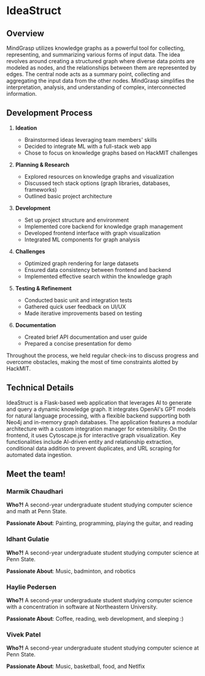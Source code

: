 # IdeaStruct

## Overview

MindGrasp utilizes knowledge graphs as a powerful tool for collecting, representing, and summarizing various forms of input data. The idea revolves around creating a structured graph where diverse data points are modeled as nodes, and the relationships between them are represented by edges. The central node acts as a summary point, collecting and aggregating the input data from the other nodes. MindGrasp simplifies the interpretation, analysis, and understanding of complex, interconnected information.

## Development Process

1. **Ideation**
   - Brainstormed ideas leveraging team members' skills
   - Decided to integrate ML with a full-stack web app
   - Chose to focus on knowledge graphs based on HackMIT challenges

2. **Planning & Research**
   - Explored resources on knowledge graphs and visualization
   - Discussed tech stack options (graph libraries, databases, frameworks)
   - Outlined basic project architecture

3. **Development**
   - Set up project structure and environment
   - Implemented core backend for knowledge graph management
   - Developed frontend interface with graph visualization
   - Integrated ML components for graph analysis

4. **Challenges**
   - Optimized graph rendering for large datasets
   - Ensured data consistency between frontend and backend
   - Implemented effective search within the knowledge graph

5. **Testing & Refinement**
   - Conducted basic unit and integration tests
   - Gathered quick user feedback on UI/UX
   - Made iterative improvements based on testing

6. **Documentation**
   - Created brief API documentation and user guide
   - Prepared a concise presentation for demo

Throughout the process, we held regular check-ins to discuss progress and overcome obstacles, making the most of time constraints alotted by HackMIT.

## Technical Details
IdeaStruct is a Flask-based web application that leverages AI to generate and query a dynamic knowledge graph. It integrates OpenAI's GPT models for natural language processing, with a flexible backend supporting both Neo4j and in-memory graph databases. The application features a modular architecture with a custom integration manager for extensibility. On the frontend, it uses Cytoscape.js for interactive graph visualization. Key functionalities include AI-driven entity and relationship extraction, conditional data addition to prevent duplicates, and URL scraping for automated data ingestion.

## Meet the team!

### **Marmik Chaudhari**
**Who?!** A second-year undergraduate student studying computer science and math at Penn State.

**Passionate About**: Painting, programming, playing the guitar, and reading

### **Idhant Gulatie**
**Who?!** A second-year undergraduate student studying computer science at Penn State.

**Passionate About**: Music, badminton, and robotics

### **Haylie Pedersen**
**Who?!** A second-year undergraduate student studying computer science with a concentration in software at Northeastern University.

**Passionate About**: Coffee, reading, web development, and sleeping :)

### **Vivek Patel**
**Who?!** A second-year undergraduate student studying computer science at Penn State.

**Passionate About**: Music, basketball, food, and Netlfix
